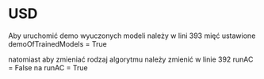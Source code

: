 # USD

Aby uruchomić demo wyuczonych modeli należy w lini 393 mięć ustawione
demoOfTrainedModels = True

natomiast aby zmieniać rodzaj algorytmu należy zmienić w linie 392
runAC = False na runAC = True
